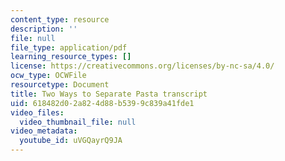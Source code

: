 ```yaml
---
content_type: resource
description: ''
file: null
file_type: application/pdf
learning_resource_types: []
license: https://creativecommons.org/licenses/by-nc-sa/4.0/
ocw_type: OCWFile
resourcetype: Document
title: Two Ways to Separate Pasta transcript
uid: 618482d0-2a82-4d88-b539-9c839a41fde1
video_files:
  video_thumbnail_file: null
video_metadata:
  youtube_id: uVGQayrQ9JA
---
```

